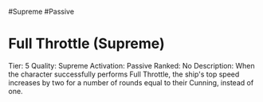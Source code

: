 #Supreme 
#Passive 
# Full Throttle (Supreme)
Tier: 5
Quality: Supreme
Activation: Passive
Ranked: No
Description: When the character successfully performs Full Throttle, the ship's top speed increases by two for a number of rounds equal to their Cunning, instead of one.